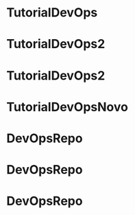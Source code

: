 # TutorialDevOps
# TutorialDevOps2
# TutorialDevOps2
# TutorialDevOpsNovo
# DevOpsRepo
# DevOpsRepo
# DevOpsRepo
